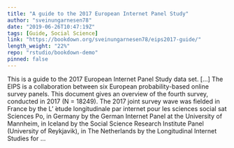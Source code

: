 ```yaml
---
title: "A guide to the 2017 European Internet Panel Study"
author: "sveinungarnesen78"
date: "2019-06-26T10:47:19Z"
tags: [Guide, Social Science]
link: "https://bookdown.org/sveinungarnesen78/eips2017-guide/"
length_weight: "22%"
repo: "rstudio/bookdown-demo"
pinned: false
---
```


This is a guide to the 2017 European Internet Panel Study data set. [...] The EIPS is a collaboration between six European probability-based online survey panels. This document gives an overview of the fourth survey, conducted in 2017 (N = 18249). The 2017 joint survey wave was fielded in France by the L’ ́etude longitudinale par internet pour les sciences social sat Sciences Po, in Germany by the German Internet Panel at the University of Mannheim, in Iceland by the Social Science Research Institute Panel (University of Reykjavik), in The Netherlands by the Longitudinal Internet Studies for ...
